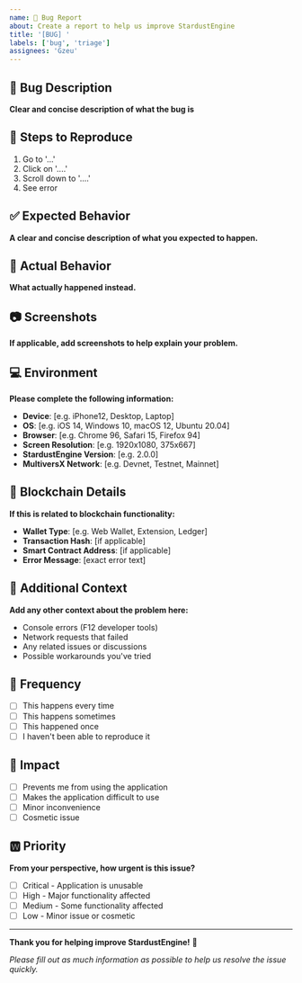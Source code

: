 ```yaml
---
name: 🐛 Bug Report
about: Create a report to help us improve StardustEngine
title: '[BUG] '
labels: ['bug', 'triage']
assignees: 'Gzeu'
---
```


## 🐛 Bug Description

**Clear and concise description of what the bug is**

## 🔄 Steps to Reproduce

1. Go to '...'
2. Click on '....'
3. Scroll down to '....'
4. See error

## ✅ Expected Behavior

**A clear and concise description of what you expected to happen.**

## 📱 Actual Behavior

**What actually happened instead.**

## 📷 Screenshots

**If applicable, add screenshots to help explain your problem.**

## 💻 Environment

**Please complete the following information:**

- **Device**: [e.g. iPhone12, Desktop, Laptop]
- **OS**: [e.g. iOS 14, Windows 10, macOS 12, Ubuntu 20.04]
- **Browser**: [e.g. Chrome 96, Safari 15, Firefox 94]
- **Screen Resolution**: [e.g. 1920x1080, 375x667]
- **StardustEngine Version**: [e.g. 2.0.0]
- **MultiversX Network**: [e.g. Devnet, Testnet, Mainnet]

## 🔗 Blockchain Details

**If this is related to blockchain functionality:**

- **Wallet Type**: [e.g. Web Wallet, Extension, Ledger]
- **Transaction Hash**: [if applicable]
- **Smart Contract Address**: [if applicable]
- **Error Message**: [exact error text]

## 📁 Additional Context

**Add any other context about the problem here:**

- Console errors (F12 developer tools)
- Network requests that failed
- Any related issues or discussions
- Possible workarounds you've tried

## 📅 Frequency

- [ ] This happens every time
- [ ] This happens sometimes
- [ ] This happened once
- [ ] I haven't been able to reproduce it

## 🎯 Impact

- [ ] Prevents me from using the application
- [ ] Makes the application difficult to use
- [ ] Minor inconvenience
- [ ] Cosmetic issue

## 🆆 Priority

**From your perspective, how urgent is this issue?**

- [ ] Critical - Application is unusable
- [ ] High - Major functionality affected
- [ ] Medium - Some functionality affected
- [ ] Low - Minor issue or cosmetic

---

**Thank you for helping improve StardustEngine!** 🚀

*Please fill out as much information as possible to help us resolve the issue quickly.*